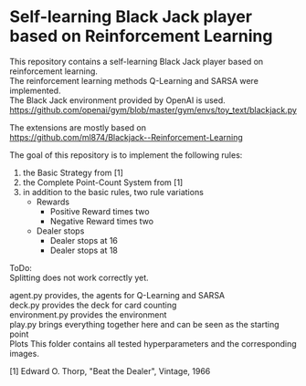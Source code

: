 # Self-learning Black Jack player based on Reinforcement Learning

This repository contains a self-learning Black Jack player based on reinforcement learning.  
The reinforcement learning methods Q-Learning and SARSA were implemented.  
The Black Jack environment provided by OpenAI is used.  
https://github.com/openai/gym/blob/master/gym/envs/toy_text/blackjack.py

The extensions are mostly based on  
https://github.com/ml874/Blackjack--Reinforcement-Learning  

The goal of this repository is to implement the following rules:
1. the Basic Strategy from [1]  
2. the Complete Point-Count System from [1]  
3. in addition to the basic rules, two rule variations    
	- Rewards  
		- Positive Reward times two  
		- Negative Reward times two  
	- Dealer stops  
		- Dealer stops at 16  
		- Dealer stops at 18  

ToDo:  
Splitting does not work correctly yet.  

agent.py provides, the agents for Q-Learning and SARSA  
deck.py provides the deck for card counting  
environment.py provides the environment  
play.py brings everything together here and can be seen as the starting point  
Plots This folder contains all tested hyperparameters and the corresponding images.  

[1] Edward O. Thorp, "Beat the Dealer", Vintage, 1966   

